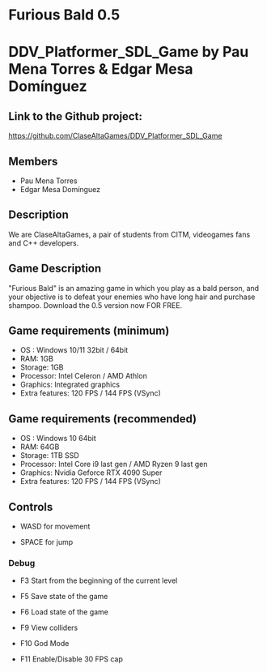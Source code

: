 # Furious Bald 0.5
# DDV_Platformer_SDL_Game by Pau Mena Torres & Edgar Mesa Domínguez

## Link to the Github project:
https://github.com/ClaseAltaGames/DDV_Platformer_SDL_Game

## Members
- Pau Mena Torres
- Edgar Mesa Domínguez

## Description
We are ClaseAltaGames, a pair of students from CITM, videogames fans and C++ developers.

## Game Description
"Furious Bald" is an amazing game in which you play as a bald person, and your objective is to defeat your enemies who have long hair and purchase shampoo. Download the 0.5 version now FOR FREE.

## Game requirements (minimum)
- OS : Windows 10/11 32bit / 64bit
- RAM: 1GB
- Storage: 1GB 
- Processor: Intel Celeron / AMD Athlon
- Graphics: Integrated graphics
- Extra features: 120 FPS / 144 FPS (VSync)

## Game requirements (recommended)
- OS : Windows 10 64bit
- RAM: 64GB
- Storage: 1TB SSD
- Processor: Intel Core i9 last gen / AMD Ryzen 9 last gen
- Graphics: Nvidia Geforce RTX 4090 Super
- Extra features: 120 FPS / 144 FPS (VSync)

## Controls
- WASD for movement
    
- SPACE for jump

### Debug    
- F3 Start from the beginning of the current level

- F5 Save state of the game

- F6 Load state of the game

- F9 View colliders 

- F10 God Mode 

- F11 Enable/Disable 30 FPS cap
